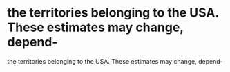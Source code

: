 # the territories belonging to the USA. These estimates may change, depend-

the territories belonging to the USA. These estimates may change, depend-